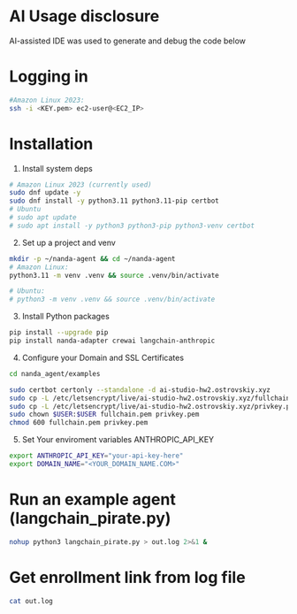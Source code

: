 # AI Usage disclosure
AI-assisted IDE was used to generate and debug the code below

# Logging in
```bash
#Amazon Linux 2023: 
ssh -i <KEY.pem> ec2-user@<EC2_IP>
```

# Installation
1) Install system deps

```bash
# Amazon Linux 2023 (currently used)
sudo dnf update -y
sudo dnf install -y python3.11 python3.11-pip certbot
# Ubuntu
# sudo apt update
# sudo apt install -y python3 python3-pip python3-venv certbot
```

2) Set up a project and venv
```bash
mkdir -p ~/nanda-agent && cd ~/nanda-agent
# Amazon Linux:
python3.11 -m venv .venv && source .venv/bin/activate

# Ubuntu:
# python3 -m venv .venv && source .venv/bin/activate
```

3) Install Python packages
```bash
pip install --upgrade pip
pip install nanda-adapter crewai langchain-anthropic
```

4) Configure your Domain and SSL Certificates

```bash
cd nanda_agent/examples

sudo certbot certonly --standalone -d ai-studio-hw2.ostrovskiy.xyz
sudo cp -L /etc/letsencrypt/live/ai-studio-hw2.ostrovskiy.xyz/fullchain.pem .
sudo cp -L /etc/letsencrypt/live/ai-studio-hw2.ostrovskiy.xyz/privkey.pem .
sudo chown $USER:$USER fullchain.pem privkey.pem
chmod 600 fullchain.pem privkey.pem
```



5) Set Your enviroment variables ANTHROPIC_API_KEY
```bash
export ANTHROPIC_API_KEY="your-api-key-here"
export DOMAIN_NAME="<YOUR_DOMAIN_NAME.COM>"
```

# Run an example agent __(langchain_pirate.py)__
```bash
nohup python3 langchain_pirate.py > out.log 2>&1 &
```

# Get  enrollment link from log file
```bash
cat out.log
```

